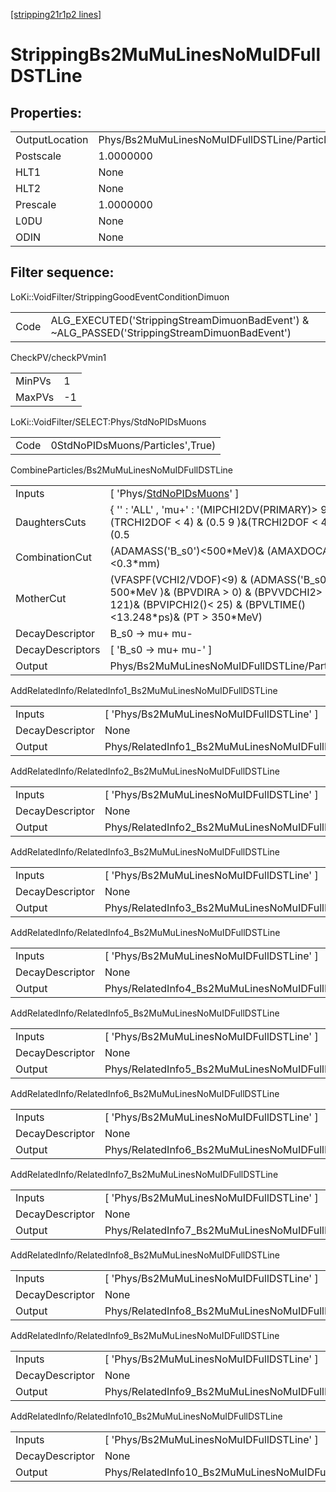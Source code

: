 [[stripping21r1p2 lines]](./stripping21r1p2-index)

# StrippingBs2MuMuLinesNoMuIDFullDSTLine

## Properties:

|                |                                              |
|----------------|----------------------------------------------|
| OutputLocation | Phys/Bs2MuMuLinesNoMuIDFullDSTLine/Particles |
| Postscale      | 1.0000000                                    |
| HLT1           | None                                         |
| HLT2           | None                                         |
| Prescale       | 1.0000000                                    |
| L0DU           | None                                         |
| ODIN           | None                                         |

## Filter sequence:

LoKi::VoidFilter/StrippingGoodEventConditionDimuon

|      |                                                                                              |
|------|----------------------------------------------------------------------------------------------|
| Code | ALG_EXECUTED('StrippingStreamDimuonBadEvent') & ~ALG_PASSED('StrippingStreamDimuonBadEvent') |

CheckPV/checkPVmin1

|        |     |
|--------|-----|
| MinPVs | 1   |
| MaxPVs | -1  |

LoKi::VoidFilter/SELECT:Phys/StdNoPIDsMuons

|      |                                  |
|------|----------------------------------|
| Code | 0StdNoPIDsMuons/Particles',True) |

CombineParticles/Bs2MuMuLinesNoMuIDFullDSTLine

|                  |                                                                                                                                                              |
|------------------|--------------------------------------------------------------------------------------------------------------------------------------------------------------|
| Inputs           | [ 'Phys/[StdNoPIDsMuons](./stripping21r1p2-commonparticles-stdnopidsmuons)' ]                                                                              |
| DaughtersCuts    | { '' : 'ALL' , 'mu+' : '(MIPCHI2DV(PRIMARY)\> 9 )&(TRCHI2DOF \< 4) & (0.5 9 )&(TRCHI2DOF \< 4) & (0.5                                                        |
| CombinationCut   | (ADAMASS('B_s0')\<500\*MeV)& (AMAXDOCA('')\<0.3\*mm)                                                                                                         |
| MotherCut        | (VFASPF(VCHI2/VDOF)\<9) & (ADMASS('B_s0') \< 500\*MeV )& (BPVDIRA \> 0) & (BPVVDCHI2\> 121)& (BPVIPCHI2()\< 25) & (BPVLTIME()\<13.248\*ps)& (PT \> 350\*MeV) |
| DecayDescriptor  | B_s0 -\> mu+ mu-                                                                                                                                             |
| DecayDescriptors | [ 'B_s0 -\> mu+ mu-' ]                                                                                                                                     |
| Output           | Phys/Bs2MuMuLinesNoMuIDFullDSTLine/Particles                                                                                                                 |

AddRelatedInfo/RelatedInfo1_Bs2MuMuLinesNoMuIDFullDSTLine

|                 |                                                           |
|-----------------|-----------------------------------------------------------|
| Inputs          | [ 'Phys/Bs2MuMuLinesNoMuIDFullDSTLine' ]                |
| DecayDescriptor | None                                                      |
| Output          | Phys/RelatedInfo1_Bs2MuMuLinesNoMuIDFullDSTLine/Particles |

AddRelatedInfo/RelatedInfo2_Bs2MuMuLinesNoMuIDFullDSTLine

|                 |                                                           |
|-----------------|-----------------------------------------------------------|
| Inputs          | [ 'Phys/Bs2MuMuLinesNoMuIDFullDSTLine' ]                |
| DecayDescriptor | None                                                      |
| Output          | Phys/RelatedInfo2_Bs2MuMuLinesNoMuIDFullDSTLine/Particles |

AddRelatedInfo/RelatedInfo3_Bs2MuMuLinesNoMuIDFullDSTLine

|                 |                                                           |
|-----------------|-----------------------------------------------------------|
| Inputs          | [ 'Phys/Bs2MuMuLinesNoMuIDFullDSTLine' ]                |
| DecayDescriptor | None                                                      |
| Output          | Phys/RelatedInfo3_Bs2MuMuLinesNoMuIDFullDSTLine/Particles |

AddRelatedInfo/RelatedInfo4_Bs2MuMuLinesNoMuIDFullDSTLine

|                 |                                                           |
|-----------------|-----------------------------------------------------------|
| Inputs          | [ 'Phys/Bs2MuMuLinesNoMuIDFullDSTLine' ]                |
| DecayDescriptor | None                                                      |
| Output          | Phys/RelatedInfo4_Bs2MuMuLinesNoMuIDFullDSTLine/Particles |

AddRelatedInfo/RelatedInfo5_Bs2MuMuLinesNoMuIDFullDSTLine

|                 |                                                           |
|-----------------|-----------------------------------------------------------|
| Inputs          | [ 'Phys/Bs2MuMuLinesNoMuIDFullDSTLine' ]                |
| DecayDescriptor | None                                                      |
| Output          | Phys/RelatedInfo5_Bs2MuMuLinesNoMuIDFullDSTLine/Particles |

AddRelatedInfo/RelatedInfo6_Bs2MuMuLinesNoMuIDFullDSTLine

|                 |                                                           |
|-----------------|-----------------------------------------------------------|
| Inputs          | [ 'Phys/Bs2MuMuLinesNoMuIDFullDSTLine' ]                |
| DecayDescriptor | None                                                      |
| Output          | Phys/RelatedInfo6_Bs2MuMuLinesNoMuIDFullDSTLine/Particles |

AddRelatedInfo/RelatedInfo7_Bs2MuMuLinesNoMuIDFullDSTLine

|                 |                                                           |
|-----------------|-----------------------------------------------------------|
| Inputs          | [ 'Phys/Bs2MuMuLinesNoMuIDFullDSTLine' ]                |
| DecayDescriptor | None                                                      |
| Output          | Phys/RelatedInfo7_Bs2MuMuLinesNoMuIDFullDSTLine/Particles |

AddRelatedInfo/RelatedInfo8_Bs2MuMuLinesNoMuIDFullDSTLine

|                 |                                                           |
|-----------------|-----------------------------------------------------------|
| Inputs          | [ 'Phys/Bs2MuMuLinesNoMuIDFullDSTLine' ]                |
| DecayDescriptor | None                                                      |
| Output          | Phys/RelatedInfo8_Bs2MuMuLinesNoMuIDFullDSTLine/Particles |

AddRelatedInfo/RelatedInfo9_Bs2MuMuLinesNoMuIDFullDSTLine

|                 |                                                           |
|-----------------|-----------------------------------------------------------|
| Inputs          | [ 'Phys/Bs2MuMuLinesNoMuIDFullDSTLine' ]                |
| DecayDescriptor | None                                                      |
| Output          | Phys/RelatedInfo9_Bs2MuMuLinesNoMuIDFullDSTLine/Particles |

AddRelatedInfo/RelatedInfo10_Bs2MuMuLinesNoMuIDFullDSTLine

|                 |                                                            |
|-----------------|------------------------------------------------------------|
| Inputs          | [ 'Phys/Bs2MuMuLinesNoMuIDFullDSTLine' ]                 |
| DecayDescriptor | None                                                       |
| Output          | Phys/RelatedInfo10_Bs2MuMuLinesNoMuIDFullDSTLine/Particles |
